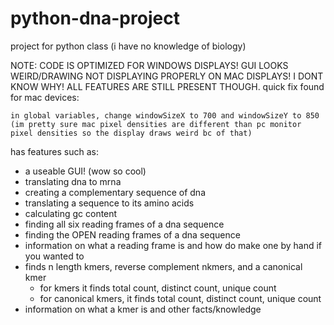 # python-dna-project
project for python class (i have no knowledge of biology)

NOTE: CODE IS OPTIMIZED FOR WINDOWS DISPLAYS! GUI LOOKS WEIRD/DRAWING NOT DISPLAYING PROPERLY ON MAC DISPLAYS! I DONT KNOW WHY! ALL FEATURES ARE STILL PRESENT THOUGH.
  quick fix found for mac devices: 
  
    in global variables, change windowSizeX to 700 and windowSizeY to 850 (im pretty sure mac pixel densities are different than pc monitor pixel densities so the display draws weird bc of that)
      

has features such as:
  - a useable GUI! (wow so cool)
  - translating dna to mrna
  - creating a complementary sequence of dna
  - translating a sequence to its amino acids
  - calculating gc content
  - finding all six reading frames of a dna sequence
  - finding the OPEN reading frames of a dna sequence
  - information on what a reading frame is and how do make one by hand if you wanted to
  - finds n length kmers, reverse complement nkmers, and a canonical kmer
    - for kmers it finds total count, distinct count, unique count
    - for canonical kmers, it finds total count, distinct count, unique count
  - information on what a kmer is and other facts/knowledge
